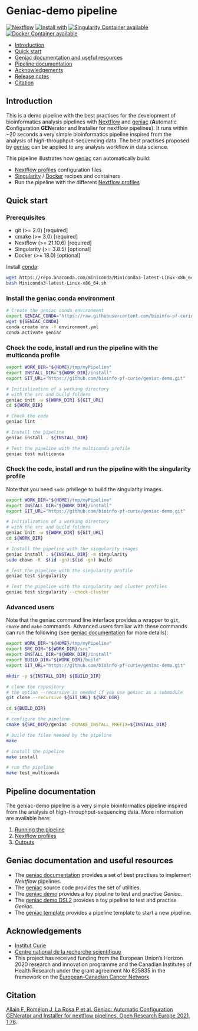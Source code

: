# Geniac-demo pipeline 

[![Nextflow](https://img.shields.io/badge/nextflow-%E2%89%A519.10.0-brightgreen.svg)](https://www.nextflow.io/)
[![Install with](https://anaconda.org/anaconda/conda-build/badges/installer/conda.svg)](https://conda.anaconda.org/anaconda)
[![Singularity Container available](https://img.shields.io/badge/singularity-available-7E4C74.svg)](https://singularity.lbl.gov/)
[![Docker Container available](https://img.shields.io/badge/docker-available-003399.svg)](https://www.docker.com/)

* [Introduction](#introduction)
* [Quick start](#quick-start)
* [Geniac documentation and useful resources](#geniac-documentation-and-useful-resources)
* [Pipeline documentation](#pipeline-documentation)
* [Acknowledgements](#acknowledgements)
* [Release notes](CHANGELOG)
* [Citation](#citation)

## Introduction

This is a demo pipeline with the best practises for the development of bioinformatics analysis pipelines with [Nextflow](https://www.nextflow.io) and [geniac](https://github.com/bioinfo-pf-curie/geniac) (**A**utomatic **C**onfiguration **GEN**erator and **I**nstaller for nextflow pipelines). It runs within ~20 seconds a very simple bioinformatics pipeline inspired from the analysis of high-throuphput-sequencing data. The best practises proposed by [geniac](https://github.com/bioinfo-pf-curie/geniac) can be applied to any analysis workflow in data science.

This pipeline illustrates how [geniac](https://github.com/bioinfo-pf-curie/geniac) can automatically build:
* [Nextflow profiles](docs/profiles.md) configuration files
* [Singularity](https://sylabs.io/) / [Docker](https://www.docker.com/) recipes and containers
* Run the pipeline with the different [Nextflow profiles](docs/profiles.md)

## Quick start

### Prerequisites

* git (>= 2.0) [required]
* cmake (>= 3.0) [required]
* Nextflow (>= 21.10.6) [required]
* Singularity (>= 3.8.5) [optional]
* Docker (>= 18.0) [optional]

Install [conda](https://docs.conda.io):
```bash
wget https://repo.anaconda.com/miniconda/Miniconda3-latest-Linux-x86_64.sh
bash Miniconda3-latest-Linux-x86_64.sh
```

### Install the geniac conda environment

```bash
# Create the geniac conda environment
export GENIAC_CONDA="https://raw.githubusercontent.com/bioinfo-pf-curie/geniac/release/environment.yml"
wget ${GENIAC_CONDA}
conda create env -f environment.yml
conda activate geniac
```

### Check the code, install and run the pipeline with the multiconda profile

```bash
export WORK_DIR="${HOME}/tmp/myPipeline"
export INSTALL_DIR="${WORK_DIR}/install"
export GIT_URL="https://github.com/bioinfo-pf-curie/geniac-demo.git"

# Initialization of a working directory
# with the src and build folders
geniac init -w ${WORK_DIR} ${GIT_URL}
cd ${WORK_DIR}

# Check the code
geniac lint

# Install the pipeline
geniac install . ${INSTALL_DIR}

# Test the pipeline with the multiconda profile
geniac test multiconda
```

### Check the code, install and run the pipeline with the singularity profile

Note that you need `sudo` privilege to build the singularity images.

```bash
export WORK_DIR="${HOME}/tmp/myPipeline"
export INSTALL_DIR="${WORK_DIR}/install"
export GIT_URL="https://github.com/bioinfo-pf-curie/geniac-demo.git"

# Initialization of a working directory
# with the src and build folders
geniac init -w ${WORK_DIR} ${GIT_URL}
cd ${WORK_DIR}

# Install the pipeline with the singularity images
geniac install . ${INSTALL_DIR} -m singularity
sudo chown -R  $(id -gn):$(id -gn) build

# Test the pipeline with the singularity profile
geniac test singularity

# Test the pipeline with the singularity and cluster profiles
geniac test singularity --check-cluster
```

### Advanced users

Note that the geniac command line interface provides a wrapper to `git`, `cmake` and `make` commands. Advanced users familiar with these commands can run the following (see [geniac documentation](https://geniac.readthedocs.io) for more details):

```bash
export WORK_DIR="${HOME}/tmp/myPipeline"
export SRC_DIR="${WORK_DIR}/src"
export INSTALL_DIR="${WORK_DIR}/install"
export BUILD_DIR="${WORK_DIR}/build"
export GIT_URL="https://github.com/bioinfo-pf-curie/geniac-demo.git"

mkdir -p ${INSTALL_DIR} ${BUILD_DIR}

# clone the repository
# the option --recursive is needed if you use geniac as a submodule
git clone --recursive ${GIT_URL} ${SRC_DIR}

cd ${BUILD_DIR}

# configure the pipeline
cmake ${SRC_DIR}/geniac -DCMAKE_INSTALL_PREFIX=${INSTALL_DIR}

# build the files needed by the pipeline
make

# install the pipeline
make install

# run the pipeline
make test_multiconda
```

## Pipeline documentation

The geniac-demo pipeline is a very simple bioinformatics pipeline inspired from the analysis of high-throuphput-sequencing data. More information are available here:

1. [Running the pipeline](docs/usage.md)
2. [Nextflow profiles](docs/profiles.md)
3. [Outputs](docs/output.md)

## Geniac documentation and useful resources

* The [geniac documentation](https://geniac.readthedocs.io) provides a set of best practises to implement *Nextflow* pipelines.
* The [geniac](https://github.com/bioinfo-pf-curie/geniac) source code provides the set of utilities.
* The [geniac demo](https://github.com/bioinfo-pf-curie/geniac-demo) provides a toy pipeline to test and practise *Geniac*.
* The [geniac demo DSL2](https://github.com/bioinfo-pf-curie/geniac-demo-dsl2) provides a toy pipeline to test and practise *Geniac*.
* The [geniac template](https://github.com/bioinfo-pf-curie/geniac-template) provides a pipeline template to start a new pipeline.

## Acknowledgements

* [Institut Curie](https://www.curie.fr)
* [Centre national de la recherche scientifique](http://www.cnrs.fr)
* This project has received funding from the European Union’s Horizon 2020 research and innovation programme and the Canadian Institutes of Health Research under the grant agreement No 825835 in the framework on the [European-Canadian Cancer Network](https://eucancan.com/).

## Citation

[Allain F, Roméjon J, La Rosa P et al. Geniac: Automatic Configuration GENerator and Installer for nextflow pipelines. Open Research Europe 2021, 1:76](https://open-research-europe.ec.europa.eu/articles/1-76).
